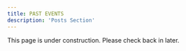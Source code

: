 ```yaml
---
title: PAST EVENTS
description: 'Posts Section'
---
```


This page is under construction. Please check back in later.